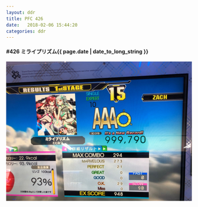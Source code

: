 ```yaml
---
layout: ddr
title: PFC 426
date:   2018-02-06 15:44:20
categories: ddr
---
```


#### **#426** ミライプリズム<span class="pull-right">{{ page.date | date_to_long_string }}</span>
![](/images/pfc/426_ミライプリズム.jpg)
